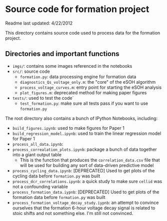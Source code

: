 # Source code for formation project

Readme last updated: 4/22/2012

This directory contains source code used to process data for the formation project.

## Directories and important functions

- `imgs/`: contains some images referenced in the notebooks
- `src/`: source code
  - `formation.py`: data processing engine for formation data
  - `diagnostics_Qs_voltage_only.m`: the "core" of the eSOH algorithm
  - `process_voltage_curves.m`: entry point for starting the eSOH analysis
  - `plot_figures.m`: deprecated method for making paper figures
- `tests/`: used to test the code`
  - `test_formation.py`: make sure all tests pass if you want to use `formation.py`

The root directory also contains a bunch of IPython Notebooks, including:

- `build_figures.ipynb`: used to make figures for Paper 1
- `build_regression_model.ipynb`: used to train the linear regression model for Paper 1
- `process_all_data.ipynb`: 
- `process_correalation_plots.ipynb`: package a bunch of data together into a giant output table
  - This is the function that produces the `correlation_data.csv` file that will be used for building any sort of data-driven predictive model
- `process_cycling_data.ipynb`: [DEPRECATED] Used to get plots of the cycling data before `formation.py` was built
- `process_dcr_correlations.ipynb`: a quick study to make sure `cellid` was not a confounding variable
- `process_formation_data.iypnb`: [DEPRECATED] Used to get plots of the formation data before `formation.py` was built
- `process_formation_voltage_decay_study.iypnb`: an attempt to convince ourselves that the formation 6-hour voltage decay signal is related to stoic shifts and not something else. I'm still not convinced.
